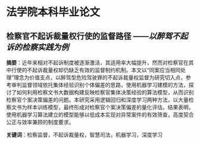 # 法学院本科毕业论文

## 检察官不起诉裁量权行使的监督路径 *——以醉驾不起诉的检察实践为例*


**摘要**：近年来相对不起诉制度被逐渐激活，其适用率大幅提升，然而对检察官在其中行使的不起诉裁量权却仍缺乏有效的监督制约机制。本文以“同案应当相同处理”理念为价值支点，以醉驾型危险驾驶罪的不起诉裁量权监督为研究切入点，参考审判监督领域依托集体经验识别个体偏差的思路，使用机器学习建模的方法，探讨了如何利用检察文书大数据构建反映检察官集体决策经验的算法模型，从而识别检察官个案决策偏差的问题。本研究采用逻辑回归和深度学习两种方法，以大量检察文书为样本训练模型，最终形成对检察官个案决策偏差的量化评估。结果表明，使用机器学习算法建立的模型能够以低成本实现对异常案件的有效筛查，高度契合公正与效率兼顾的制度要求。

**关键词**：检察监督，不起诉裁量权，智慧司法，机器学习，深度学习
